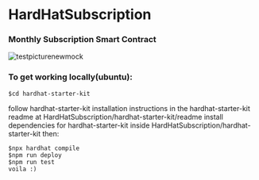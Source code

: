 # HardHatSubscription

### Monthly Subscription Smart Contract

![testpicturenewmock](https://user-images.githubusercontent.com/61128114/231047481-f3d91279-f610-4f8b-9454-eccee2d40deb.png)


### To get working locally(ubuntu):

```
$cd hardhat-starter-kit
```
follow hardhat-starter-kit installation instructions in the hardhat-starter-kit readme at HardHatSubscription/hardhat-starter-kit/readme
install dependencies for hardhat-starter-kit inside HardHatSubscription/hardhat-starter-kit
then:

```
$npx hardhat compile
$npm run deploy
$npm run test
voila :)
```
